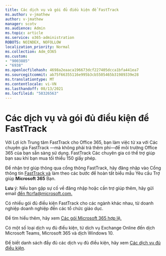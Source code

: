 ```yaml
---
title: Các dịch vụ và gói đủ điều kiện để FastTrack
ms.author: v-jmathew
author: v-jmathew
manager: scotv
ms.audience: Admin
ms.topic: article
ms.service: o365-administration
ROBOTS: NOINDEX, NOFOLLOW
localization_priority: Normal
ms.collection: Adm_O365
ms.custom:
- "9003885"
- "6938"
ms.openlocfilehash: 4698a2eaaca196673dcf227405dcca1bfa441ea7
ms.sourcegitcommit: ab75f66355116e995b3cb5505465b31989339e28
ms.translationtype: MT
ms.contentlocale: vi-VN
ms.lasthandoff: 08/13/2021
ms.locfileid: "58326563"
---
```

# <a name="eligible-services-and-plans-for-fasttrack"></a>Các dịch vụ và gói đủ điều kiện để FastTrack

Với Lợi ích Trung tâm FastTrack cho Office 365, bạn làm việc từ xa với Các chuyên gia FastTrack —mà không phải trả thêm phí—để môi trường Office 365 của bạn sẵn sàng sử dụng. FastTrack Các chuyên gia có thể trợ giúp bạn sau khi bạn mua tối thiểu 150 giấy phép.

Để nhận trợ giúp thông qua cổng thông FastTrack, hãy đăng nhập vào Cổng thông tin [FastTrack và](https://go.microsoft.com/fwlink/?linkid=2125443) làm theo các bước để hoàn tất biểu mẫu Yêu cầu Trợ giúp **Microsoft 365** Bạn.

**Lưu** ý: Nếu bạn gặp sự cố về đăng nhập hoặc cần trợ giúp thêm, hãy gửi email [đến ftcrfa@microsoft.com.](mailto:ftcrfa@microsoft.com)

Có nhiều gói đủ điều kiện FastTrack cho các ngành khác nhau, từ doanh nghiệp doanh nghiệp đến các tổ chức giáo dục.

Để tìm hiểu thêm, hãy xem [Các gói Microsoft 365 hợp lệ.](https://go.microsoft.com/fwlink/?linkid=2125459)

Có một số loại dịch vụ đủ điều kiện, từ dịch vụ Exchange Online đến dịch Microsoft Teams, Microsoft 365 và dịch Windows 10.

Để biết danh sách đầy đủ các dịch vụ đủ điều kiện, hãy xem [Các dịch vụ đủ điều kiện](https://go.microsoft.com/fwlink/?linkid=2125636).
